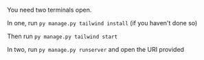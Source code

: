 You need two terminals open.

In one, run `py manage.py tailwind install` (if you haven't done so)

Then run `py manage.py tailwind start`

In two, run `py manage.py runserver` and open the URI provided